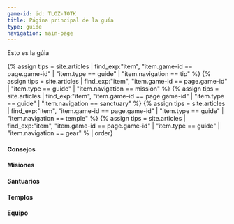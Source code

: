 ```yaml
---
game-id: id: TLOZ-TOTK
title: Página principal de la guía
type: guide
navigation: main-page
---
```

Esto es la gúia

{% assign tips = site.articles | find_exp:"item", "item.game-id == page.game-id" | "item.type == guide" | "item.navigation == tip" %}
{% assign tips = site.articles | find_exp:"item", "item.game-id == page.game-id" | "item.type == guide" | "item.navigation == mission" %}
{% assign tips = site.articles | find_exp:"item", "item.game-id == page.game-id" | "item.type == guide" | "item.navigation == sanctuary" %}
{% assign tips = site.articles | find_exp:"item", "item.game-id == page.game-id" | "item.type == guide" | "item.navigation == temple" %}
{% assign tips = site.articles | find_exp:"item", "item.game-id == page.game-id" | "item.type == guide" | "item.navigation == gear" % | order}

<h4>Consejos</h4>
<h4>Misiones</h4>
<h4>Santuarios</h4>
<h4>Templos</h4>
<h4>Equipo</h4>
